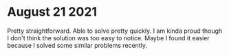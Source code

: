 # August 21 2021
Pretty straightforward. Able to solve pretty quickly.
I am kinda proud though I don't think the solution was too easy to notice. Maybe I found it easier because I solved 
some similar problems recently.